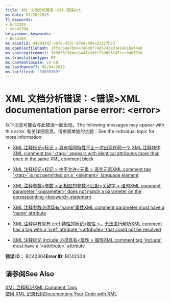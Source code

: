 ```yaml
---
title: XML 文档分析错误：&lt;错误&gt;
ms.date: 07/20/2015
f1_keywords:
- bc42304
- vbc42304
helpviewer_keywords:
- BC42304
ms.assetid: 44b043d2-ebfe-415c-87ed-00ea32227b23
ms.openlocfilehash: 1ffcc6ee7b6447e6d9f74d6743ed3414d18af4e8
ms.sourcegitcommit: 3d5d33f384eeba41b2dff79d096f47ccc8d8f03d
ms.translationtype: MT
ms.contentlocale: zh-CN
ms.lasthandoff: 05/04/2018
ms.locfileid: "33635769"
---
```

# <a name="xml-documentation-parse-error-lterrorgt"></a><span data-ttu-id="c815d-102">XML 文档分析错误：&lt;错误&gt;</span><span class="sxs-lookup"><span data-stu-id="c815d-102">XML documentation parse error: &lt;error&gt;</span></span>
<span data-ttu-id="c815d-103">以下消息可能会与此错误一起出现。</span><span class="sxs-lookup"><span data-stu-id="c815d-103">The following messages may appear with this error.</span></span> <span data-ttu-id="c815d-104">有关详细信息，请参阅单独的主题：</span><span class="sxs-lookup"><span data-stu-id="c815d-104">See the individual topic for more information:</span></span>  
  
-   [<span data-ttu-id="c815d-105">XML 注释标记\<标记 > 具有相同特性不止一次出现在同一个 XML 注释块中</span><span class="sxs-lookup"><span data-stu-id="c815d-105">XML comment tag '\<tag>' appears with identical attributes more than once in the same XML comment block</span></span>](../../visual-basic/misc/bc42305.md)  
  
-   [<span data-ttu-id="c815d-106">XML 注释标记\<标记 > 中不允许\<元素 > 语言元素</span><span class="sxs-lookup"><span data-stu-id="c815d-106">XML comment tag '\<tag>' is not permitted on a '\<element>' language element</span></span>](../../visual-basic/misc/bc42306.md)  
  
-   [<span data-ttu-id="c815d-107">XML 注释参数\<参数 > 到相应的参数不匹配\<关键字 > 语句</span><span class="sxs-lookup"><span data-stu-id="c815d-107">XML comment parameter '\<parameter>' does not match a parameter on the corresponding \<keyword> statement</span></span>](../../visual-basic/misc/bc42307.md)  
  
-   [<span data-ttu-id="c815d-108">XML 注释参数必须具有“name”属性</span><span class="sxs-lookup"><span data-stu-id="c815d-108">XML comment parameter must have a 'name' attribute</span></span>](../../visual-basic/misc/bc42308.md)  
  
-   [<span data-ttu-id="c815d-109">XML 注释中有具有 cref 特性的标记\<属性 >，无法进行解析</span><span class="sxs-lookup"><span data-stu-id="c815d-109">XML comment has a tag with a 'cref' attribute '\<attribute>' that could not be resolved</span></span>](../../visual-basic/misc/bc42309.md)  
  
-   [<span data-ttu-id="c815d-110">XML 注释标记 include 必须具有\<属性 > 属性</span><span class="sxs-lookup"><span data-stu-id="c815d-110">XML comment tag 'include' must have a '\<attribute>' attribute</span></span>](../../visual-basic/misc/bc42310.md)  
  
 <span data-ttu-id="c815d-111">**错误 ID：** BC42304</span><span class="sxs-lookup"><span data-stu-id="c815d-111">**Error ID:** BC42304</span></span>  
  
## <a name="see-also"></a><span data-ttu-id="c815d-112">请参阅</span><span class="sxs-lookup"><span data-stu-id="c815d-112">See Also</span></span>  
 [<span data-ttu-id="c815d-113">XML 注释标记</span><span class="sxs-lookup"><span data-stu-id="c815d-113">XML Comment Tags</span></span>](../../visual-basic/language-reference/xmldoc/recommended-xml-tags-for-documentation-comments.md)  
 [<span data-ttu-id="c815d-114">使用 XML 记录代码</span><span class="sxs-lookup"><span data-stu-id="c815d-114">Documenting Your Code with XML</span></span>](../../visual-basic/programming-guide/program-structure/documenting-your-code-with-xml.md)
